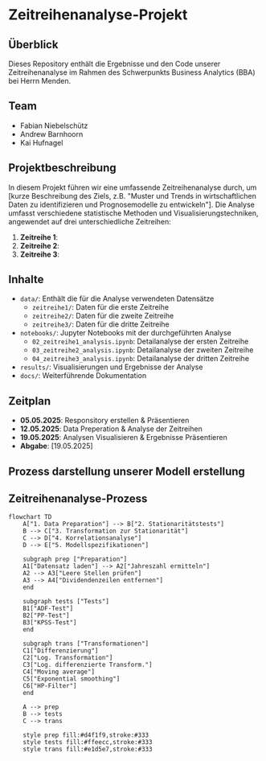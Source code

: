 # Zeitreihenanalyse-Projekt

## Überblick
Dieses Repository enthält die Ergebnisse und den Code unserer Zeitreihenanalyse im Rahmen des Schwerpunkts Business Analytics (BBA) bei Herrn Menden.

## Team
- Fabian Niebelschütz
- Andrew Barnhoorn
- Kai Hufnagel

## Projektbeschreibung
In diesem Projekt führen wir eine umfassende Zeitreihenanalyse durch, um [kurze Beschreibung des Ziels, z.B. "Muster und Trends in wirtschaftlichen Daten zu identifizieren und Prognosemodelle zu entwickeln"]. Die Analyse umfasst verschiedene statistische Methoden und Visualisierungstechniken, angewendet auf drei unterschiedliche Zeitreihen:

1. **Zeitreihe 1**:
2. **Zeitreihe 2**:
3. **Zeitreihe 3**:

## Inhalte
- `data/`: Enthält die für die Analyse verwendeten Datensätze
  - `zeitreihe1/`: Daten für die erste Zeitreihe
  - `zeitreihe2/`: Daten für die zweite Zeitreihe
  - `zeitreihe3/`: Daten für die dritte Zeitreihe
- `notebooks/`: Jupyter Notebooks mit der durchgeführten Analyse
  - `02_zeitreihe1_analysis.ipynb`: Detailanalyse der ersten Zeitreihe
  - `03_zeitreihe2_analysis.ipynb`: Detailanalyse der zweiten Zeitreihe
  - `04_zeitreihe3_analysis.ipynb`: Detailanalyse der dritten Zeitreihe
- `results/`: Visualisierungen und Ergebnisse der Analyse
- `docs/`: Weiterführende Dokumentation

## Zeitplan
- **05.05.2025**: Responsitory erstellen & Präsentieren
- **12.05.2025**: Data Preperation & Analyse der Zeitreihen
- **19.05.2025**: Analysen Visualisieren & Ergebnisse Präsentieren
- **Abgabe**: [19.05.2025]

## Prozess darstellung unserer Modell erstellung

## Zeitreihenanalyse-Prozess

```mermaid
flowchart TD
    A["1. Data Preparation"] --> B["2. Stationaritätstests"]
    B --> C["3. Transformation zur Stationarität"]
    C --> D["4. Korrelationsanalyse"]
    D --> E["5. Modellspezifikationen"]
    
    subgraph prep ["Preparation"]
    A1["Datensatz laden"] --> A2["Jahreszahl ermitteln"]
    A2 --> A3["Leere Stellen prüfen"]
    A3 --> A4["Dividendenzeilen entfernen"]
    end
    
    subgraph tests ["Tests"]
    B1["ADF-Test"] 
    B2["PP-Test"]
    B3["KPSS-Test"]
    end
    
    subgraph trans ["Transformationen"]
    C1["Differenzierung"]
    C2["Log. Transformation"]
    C3["Log. differenzierte Transform."]
    C4["Moving average"]
    C5["Exponential smoothing"]
    C6["HP-Filter"]
    end
    
    A --> prep
    B --> tests
    C --> trans
    
    style prep fill:#d4f1f9,stroke:#333
    style tests fill:#ffeecc,stroke:#333
    style trans fill:#e1d5e7,stroke:#333
```

